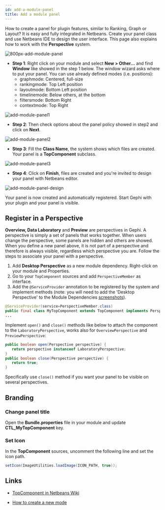 ```yaml
---
id: add-a-module-panel
title: Add a module panel
---
```


How to create a panel for plugin features, similar to Ranking, Graph or Layout? It is easy and fully integrated in Netbeans. Create your panel class and use Netbeans IDE to design the user interface. This page also explains how to work with the **Perspective** system.

![800px-add-module-panel](https://cloud.githubusercontent.com/assets/197285/5654096/550bf4b8-96c0-11e4-8d36-ad29c6502ce2.png)


- **Step 1**: Right click on your module and select **New > Other...** and find **Window** like showed in the step 1 below. The window wizard asks where to put your panel. You can use already defined modes (i.e. positions):
  * graphmode: Centered, full-size
  * rankingmode: Top Left position
  * layoutmode: Bottom Left position
  * timelinemode: Below others, at the bottom
  * filtersmode: Bottom Right
  * contextmode: Top Right

![add-module-panel1](https://cloud.githubusercontent.com/assets/197285/5654098/5513e1fa-96c0-11e4-9a39-7184440b235d.png)

- **Step 2**: Then check options about the panel policy showed in step2 and click on **Next**.

![add-module-panel2](https://cloud.githubusercontent.com/assets/197285/5654094/55098340-96c0-11e4-9b1c-0847e2c2e1c0.png)

- **Step 3**: Fill the **Class Name**, the system shows which files are created. Your panel is a **TopComponent** subclass.

![add-module-panel3](https://cloud.githubusercontent.com/assets/197285/5654095/550bbc96-96c0-11e4-8ec7-8bff84992453.png)

- **Step 4**: Click on **Finish**, files are created and you're invited to design your panel with Netbeans editor.

![add-module-panel-design](https://cloud.githubusercontent.com/assets/197285/5654097/55119652-96c0-11e4-96b1-fbdedf704298.png)

Your panel is now created and automatically registered. Start Gephi with your plugin and your panel is visible. 

## Register in a Perspective

**Overview, Data Laboratory** and **Preview** are perspectives in Gephi. A perspective is simply a set of panels that works together. When users change the perspective, some panels are hidden and others are showed. When you define a new panel above, it is not part of a perspective and therefore is always visible, regardless which perspective you are. Follow the steps to associate your panel with a perspective.

1. Add **Desktop Perspective** as a new module dependency. Right-click on your module and Properties.
2. Go to your `TopComponent` sources and add `PerspectiveMember` as interface.
3. Add the `@ServiceProvider` annotation to be registered by the system and implement methods (note: you will need to add the 'Desktop Perspective' to the Module Dependencies [screenshots](http://activeintelligence.org/blog/archive/gephi-howto-add-a-module-panel-dependency/)).

```java
@ServiceProvider(service=PerspectiveMember.class)
public final class MyTopComponent extends TopComponent implements PerspectiveMember {
...
```

Implement `open()` and `close()` methods like below to attach the component to the `LaboratoryPerspective`, works also for `OverviewPerspective` and `PreviewPerspective`:

```java
public boolean open(Perspective perspective) {
   return perspective instanceof LaboratoryPerspective;
}
public boolean close(Perspective perspective) {
   return true;
}
```

Specifically use `close()` method if you want your panel to be visible on several perspectives.

## Branding

### Change panel title

Open the **Bundle.properties** file in your module and update **CTL_MyTopComponent** key.

### Set Icon

In the **TopComponent** sources, uncomment the following line and set the icon path.

```java
setIcon(ImageUtilities.loadImage(ICON_PATH, true));
```

## Links

- [TopComponent in Netbeans Wiki](http://wiki.netbeans.org/DevFaqWindowsTopComponent)

- [How to create a new mode](http://blogs.sun.com/geertjan/entry/creating_a_new_mode_in)
